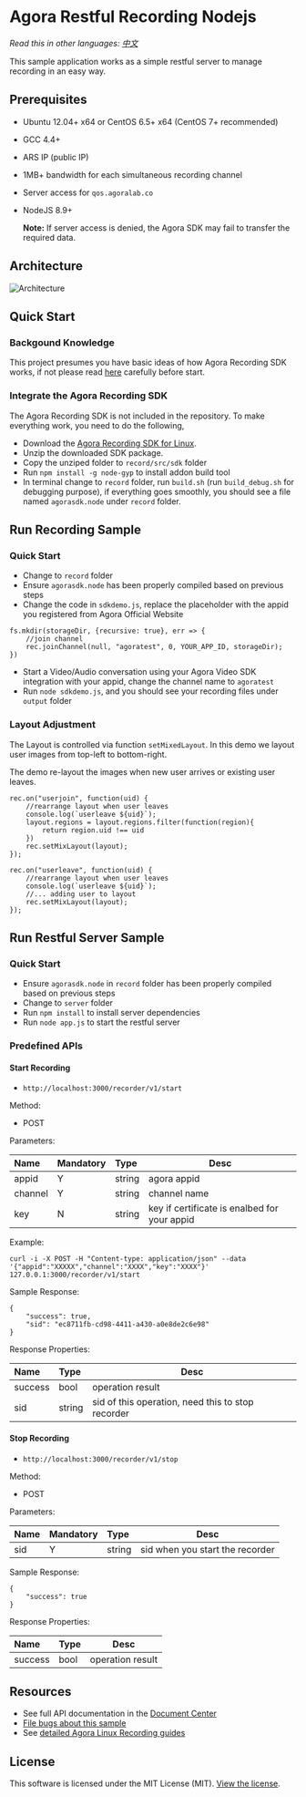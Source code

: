 # Agora Restful Recording Nodejs

*Read this in other languages: [中文](README_zh.md)*

This sample application works as a simple restful server to manage recording in an easy way.

## Prerequisites
- Ubuntu 12.04+ x64 or CentOS 6.5+ x64 (CentOS 7+ recommended)
- GCC 4.4+
- ARS IP (public IP)
- 1MB+ bandwidth for each simultaneous recording channel
- Server access for `qos.agoralab.co`
- NodeJS 8.9+

	**Note:** If server access is denied, the Agora SDK may fail to transfer the required data.

## Architecture
![Architecture](https://github.com/AgoraIO/Basic-Recording/blob/master/Agora-Restful-Recording-Nodejs/architecture.png)

## Quick Start
### Backgound Knowledge
This project presumes you have basic ideas of how Agora Recording SDK works, if not please read [here](https://github.com/AgoraIO/Basic-Recording/tree/master/Agora-LinuxServer-Recording) carefully before start.

### Integrate the Agora Recording SDK

The Agora Recording SDK is not included in the repository. To make everything work, you need to do the following, 

* Download the [Agora Recording SDK for Linux](https://www.agora.io/en/download/).
* Unzip the downloaded SDK package.
* Copy the unziped folder to `record/src/sdk` folder
* Run `npm install -g node-gyp` to install addon build tool
* In terminal change to `record` folder, run `build.sh` (run `build_debug.sh` for debugging purpose), if everything goes smoothly, you should see a file named `agorasdk.node` under `record` folder.


## Run Recording Sample
### Quick Start 
* Change to `record` folder
* Ensure `agorasdk.node` has been properly compiled based on previous steps
* Change the code in `sdkdemo.js`, replace the placeholder with the appid you registered from Agora Official Website

```
fs.mkdir(storageDir, {recursive: true}, err => {
	//join channel
	rec.joinChannel(null, "agoratest", 0, YOUR_APP_ID, storageDir);
})
```
* Start a Video/Audio conversation using your Agora Video SDK integration with your appid, change the channel name to `agoratest`
* Run `node sdkdemo.js`, and you should see your recording files under `output` folder

### Layout Adjustment
The Layout is controlled via function `setMixedLayout`.
In this demo we layout user images from top-left to bottom-right.

The demo re-layout the images when new user arrives or existing user leaves.

```
rec.on("userjoin", function(uid) {
    //rearrange layout when user leaves
    console.log(`userleave ${uid}`);
    layout.regions = layout.regions.filter(function(region){
        return region.uid !== uid
    })
    rec.setMixLayout(layout);
});
```

```
rec.on("userleave", function(uid) {
    //rearrange layout when user leaves
    console.log(`userleave ${uid}`);
    //... adding user to layout
    rec.setMixLayout(layout);
});
```

## Run Restful Server Sample
### Quick Start
* Ensure `agorasdk.node` in `record` folder has been properly compiled based on previous steps
* Change to `server` folder
* Run `npm install` to install server dependencies
* Run `node app.js` to start the restful server

### Predefined APIs
#### Start Recording

- `http://localhost:3000/recorder/v1/start`
  
Method:

- POST

Parameters:
 

|Name|Mandatory|Type|Desc|
|:----    |:---|:----- |-----   |
|appid |Y  |string |agora appid   |
|channel |Y  |string | channel name    |
|key     |N  |string | key if certificate is enalbed for your appid    |

Example:
```
curl -i -X POST -H "Content-type: application/json" --data '{"appid":"XXXXX","channel":"XXXX","key":"XXXX"}' 127.0.0.1:3000/recorder/v1/start 
```

Sample Response:

```
{
    "success": true,
    "sid": "ec8711fb-cd98-4411-a430-a0e8de2c6e98"
}
```

Response Properties:

|Name|Type|Desc|
|:----|:----- |-----   |
|success  |bool |operation result   |
|sid  |string | sid of this operation, need this to stop recorder|

#### Stop Recording

- `http://localhost:3000/recorder/v1/stop`
  
Method:

- POST

Parameters:
 

|Name|Mandatory|Type|Desc|
|:----    |:---|:----- |-----   |
|sid |Y  |string |sid when you start the recorder   |

Sample Response:

```
{
    "success": true
}
```

Response Properties:

|Name|Type|Desc|
|:----|:----- |-----   |
|success  |bool |operation result   |

## Resources
- See full API documentation in the [Document Center](https://docs.agora.io/en/)
- [File bugs about this sample](https://github.com/AgoraIO/Basic-Recording/issues)
- See [detailed Agora Linux Recording guides](https://docs.agora.io/en/2.3.1/addons/Recording/Quickstart%20Guide/recording_cpp?platform=C%2B%2B)

## License
This software is licensed under the MIT License (MIT). [View the license](LICENSE.md).
